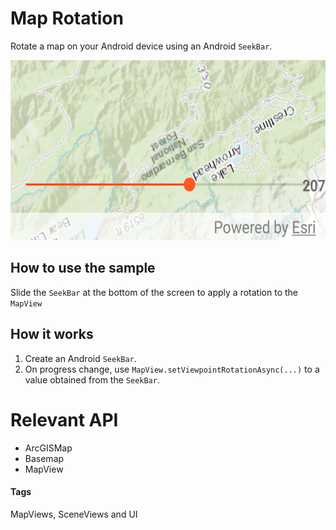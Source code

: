 # Map Rotation
Rotate a map on your Android device using an Android `SeekBar`.

![Map Rotation App](map-rotation.png)

## How to use the sample
Slide the `SeekBar` at the bottom of the screen to apply a rotation to the `MapView`

## How it works
1. Create an Android `SeekBar`.
1. On progress change, use `MapView.setViewpointRotationAsync(...)` to a value obtained from the `SeekBar`.

# Relevant API
* ArcGISMap
* Basemap
* MapView

#### Tags
MapViews, SceneViews and UI